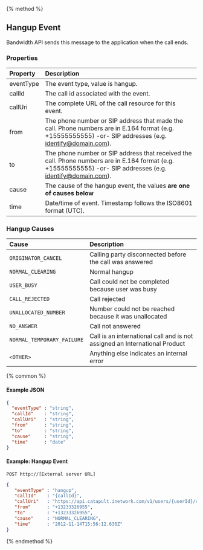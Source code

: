 {% method %}
## Hangup Event
Bandwidth API sends this message to the application when the call ends.

### Properties
| Property  | Description                                                                                                                                                  |
|:----------|:-------------------------------------------------------------------------------------------------------------------------------------------------------------|
| eventType | The event type, value is hangup.                                                                                                                             |
| callId    | The call id associated with the event.                                                                                                                       |
| callUri   | The complete URL of the call resource for this event.                                                                                                        |
| from      | The phone number or SIP address that made the call. Phone numbers are in E.164 format (e.g. +15555555555) -or- SIP addresses (e.g. identify@domain.com).     |
| to        | The phone number or SIP address that received the call. Phone numbers are in E.164 format (e.g. +15555555555) -or- SIP addresses (e.g. identify@domain.com). |
| cause     | The cause of the hangup event, the values **are one of causes below**                                                                                                |
| time      | Date/time of event. Timestamp follows the ISO8601 format (UTC).                                                                                              |


### Hangup Causes

| Cause                | Description                                             |
|:---------------------|:--------------------------------------------------------|
| `ORIGINATOR_CANCEL`  | Calling party disconnected before the call was answered |
| `NORMAL_CLEARING`    | Normal hangup                                           |
| `USER_BUSY`          | Call could not be completed because user was busy       |
| `CALL_REJECTED`      | Call rejected                                           |
| `UNALLOCATED_NUMBER` | Number could not be reached because it was unallocated  |
| `NO_ANSWER`          | Call not answered                                       |
| `NORMAL_TEMPORARY_FAILURE` | Call is an international call and is not assigned an International Product
| `<OTHER>`            | Anything else indicates an internal error               |

{% common %}

#### Example JSON


```json
{
  "eventType" : "string",
  "callId"    : "string",
  "callUri"   : "string",
  "from"      : "string",
  "to"        : "string",
  "cause"     : "string",
  "time"      : "date"
}
```


#### Example: Hangup Event

```
POST http://[External server URL]
```

```json
{
   "eventType" : "hangup",
   "callId"    : "{callId}",
   "callUri"   : "https://api.catapult.inetwork.com/v1/users/{userId}/calls/{callId}",
   "from"      : "+13233326955",
   "to"        : "+13233326955",
   "cause"     : "NORMAL_CLEARING",
   "time"      : "2012-11-14T15:56:12.636Z"
}
```
{% endmethod %}
